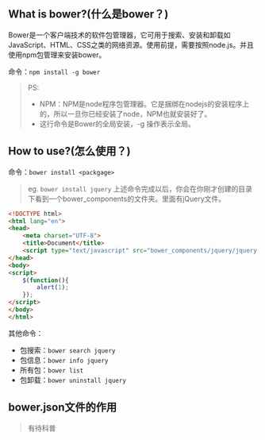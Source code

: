 
## What is bower?(什么是bower？)

Bower是一个客户端技术的软件包管理器，它可用于搜索、安装和卸载如JavaScript、HTML、CSS之类的网络资源。使用前提，需要按照node.js。并且使用npm包管理来安装bower。

命令：`npm install -g bower` 

>PS:
>- NPM：NPM是node程序包管理器。它是捆绑在nodejs的安装程序上的，所以一旦你已经安装了node，NPM也就安装好了。 
>- 这行命令是Bower的全局安装，-g 操作表示全局。 

## How to use?(怎么使用？)
命令：`bower install <packgage>`
> eg. `bower install jquery`
上述命令完成以后，你会在你刚才创建的目录下看到一个bower_components的文件夹。里面有jQuery文件。


```html
<!DOCTYPE html>
<html lang="en">
<head>
	<meta charset="UTF-8">
	<title>Document</title>
	<script type="text/javascript" src="bower_components/jquery/jquery.min.js"></script>
</head>
<body>
<script>
	$(function(){
		alert(1);
	});
</script>
</body>
</html>
```

其他命令：
- 包搜索：`bower search jquery`
- 包信息：`bower info jquery`
- 所有包：`bower list`
- 包卸载：`bower uninstall jquery`


## bower.json文件的作用
> 有待科普